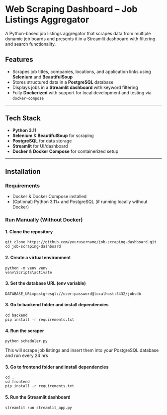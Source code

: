 # Web Scraping Dashboard – Job Listings Aggregator

A Python-based job listings aggregator that scrapes data from multiple dynamic job boards and presents it in a Streamlit dashboard with filtering and search functionality.

## Features

-  Scrapes job titles, companies, locations, and application links using **Selenium** and **BeautifulSoup**
-  Stores structured data in a **PostgreSQL** database
-  Displays jobs in a **Streamlit dashboard** with keyword filtering
-  Fully **Dockerized** with support for local development and testing via `docker-compose`

---


## Tech Stack

- **Python 3.11**
- **Selenium** & **BeautifulSoup** for scraping
- **PostgreSQL** for data storage
- **Streamlit** for UI/dashboard
- **Docker** & **Docker Compose** for containerized setup

---

##  Installation

###  Requirements

- Docker & Docker Compose installed
- (Optional) Python 3.11+ and PostgreSQL (if running locally without Docker)

### Run Manually (Without Docker)

#### 1. Clone the repository

```
git clone https://github.com/yourusername/job-scraping-dashboard.git
cd job-scraping-dashboard
```

#### 2. Create a virtual environment

```
python -m venv venv
venv\Scripts\activate

```

#### 3. Set the database URL (env variable)

```
DATABASE_URL=postgresql://user:password@localhost:5432/jobsdb
```

#### 3. Go to backend folder and install dependencies

```
cd backend
pip install -r requirements.txt
```

#### 4. Run the scraper

```
python scheduler.py
```
This will scrape job listings and insert them into your PostgreSQL database and run every 24 hrs

#### 3. Go to frontend folder and install dependencies

```
cd .
cd frontend
pip install -r requirements.txt
```

#### 5. Run the Streamlit dashboard

```
streamlit run streamlit_app.py
```

